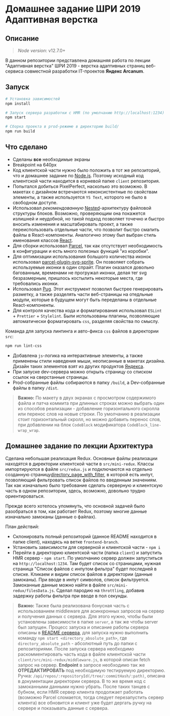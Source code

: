 # Домашнее задание ШРИ 2019 Адаптивная верстка

## Описание

> *Node version*: v12.7.0+

В данном репозитории представлена домашняя работа по лекции "Адаптивная верстка" ШРИ 2019 - верстка адаптивных страниц веб-сервиса совместной разработки IT-проектов **Яндекс Arcanum**.

## Запуск

```bash
# Установка зависимостей
npm install

# Запуск сервера разработки с HMR (по умолчанию http://localhost:1234)
npm start

# Сборка проекта в prod-режиме в директорию build/
npm run build
```

## Что сделано

- Сделаны **все** необходимые экраны
- Breakpoint на 640px
- Код клиентской части нужно было положить в тот же репозиторий, что и домашнее задание по [Node.js](https://github.com/VladislavYeremeyev/yndx-shri2019-nodejs-hw). Поэтому исходный код клиентской части находится в корневой папке `client` репозитория.
- Попытался добиться PixelPerfect, насколько это возможно. В макетах с дизайном встречаются неконсистентные по свойствам элементы, а также используется `YS Text`, которого не было в свободном доступе.
- Использовал *рекомендованную* [Nested](https://ru.bem.info/methodology/filestructure/#nested)-архитектуру файловой структуры блоков. Возможно, проверяющим она покажется излишней и неудобной, но такой подход позволяет точечно и быстро вносить изменения и масштабировать проект, а также переиспользовать отдельные части, что позволит быстро смапить файлы в React-компоненты. Аналогично этому был выбран стиль именования классов [React](https://ru.bem.info/methodology/naming-convention/#%D1%81%D1%82%D0%B8%D0%BB%D1%8C-react).
- Для сборки использовал [Parcel](https://parceljs.org/), так как отсутствует необходимость в конфигурации и есть много полезных функций "из коробки".
- Для оптимизации использования большого количества иконок использовал [parcel-plugin-svg-sprite](https://www.npmjs.com/package/parcel-plugin-svg-sprite). Он позволяет собрать используемые иконки в один спрайт. Плагин оказался довольно багованным, временами не прогружал иконки, делая тег svg безразмерным, пришлось костылить некоторые места, где требовались иконки.
- Использовал [Pug](https://pugjs.org/api/getting-started.html). Этот инструмент позволил быстрее генерировать разметку, а также разделять части веб-страницы на отедльные модули, которые в будущем могут быть переделаны в отдельные React-компоненты.
- Для контроля качества кода и форматирования использовал `ESLint` + `Prettier` + `Stylelint`. Были использованы плагины, позволяющие автоматически форматировать `css`, разделяя свойства по смыслу.

Команда для запуска линтинга и авто-фикса `css` файлов в директории `src`:

```bash
npm run lint-css
```

- Добавлена `js`-логика на интерактивные элементы, а также применены стили наведения мыши, неописанные в макетах дизайна. Дизайн таких элементов взят из других продуктов [Яндекса](https://yandex.ru).
- При запуске dev-сервера можно открыть страницу со списком ссылок на сверстанные страницы.
- Prod-собранные файлы собираются в папку `/build`, а Dev-собранные файлы в папку `/dist`.

>**Важно:** По макету в двух экранах с просмотром содержимого файла и патча коммита при длинных строках можно выбрать один из способов реализации - добавление горизонтального скролла или перенос слов на новые строки. По умолчанию в реализации стоит горизонтальный скролл, но можно добавить перенос слов, при добавлении на блок `СodeBlock` модификатора `CodeBlock_line-wrap_wrap`.

## Домашнее задание по лекции Архитектура

Сделана небольшая реализация Redux. Основные файлы реализации находятся в директории клиентской части в `src/mini-redux`. Классы импортируются в файле `src/redux.js` и подключаются на отдельно созданную страницу[directory_page_with_filter](http://localhost:1234/directory_page_with_filter.html), в которой есть инпут, позволяющий фильтровать список файлов по введенным значениям. Так как изначально было требование сделать серверную и клиентскую часть в одном репозитории, здесь, возможно, довольно трудно ориентироваться.

Прежде всего хотелось упомянуть, что основной задачей было разобраться в том, как работает Redux, поэтому многие данные изначально замоканы (данные о файлах).

План действий:

- Склонировать полный репозиторий (данное README находится в папке client), находясь на ветке `frontend-branch`.
- Установить зависимости для серверной и клиентской части - `npm i`
- Перейти в директорию клиентской части (папка `client`) и запустить HMR сервер - `npm start`. По умолчанию сервер должен запуститься на `http://localhost:1234`. Там будет список со страницами, нужная страница "Список файлов c инпутом фильтра" будет последней в списке. Кликаем и видим список файлов в директории (данные замоканы). При вводе в инпут символов, список фильтруется. Замоканные данные можно найти в файле `src/mini-redux/filesData.js`. Сделал пародию на `throttling`, добавив задержку работы фильтра при вводе в пол секунды.

>**Важно:** Также была реализована бонусная часть с использованием middleware для асинхронных запросов на сервер и получения данных с сервера. Для этого нужно, чтобы были установлены зависимости в папке `server`, а так же чтобы server был запущен. Процесс запуска и описание работы сервера описаны в [README сервера](https://github.com/VladislavYeremeyev/yndx-shri2019-nodejs-hw/blob/frontend-branch/server/README.md), для запуска нужно выполнить команду `npm start <directory_absolute_path>`, где `directory_absolute_path` - абсолютный путь до папки с репозиториями. После запуска сервера необходимо раскомментировать часть кода в файле клиентской части `client/src/mini-redux/middleware.js`, в которой описан fetch запрос на сервер. **Endpoint** в запросе необходимо так же **ОТРЕДАКТИРОВАТЬ** под необходимую тестируемую директорию. Ручка: `/api/repos/:repositoryId(/tree/:commitHash/:path)`, описана в документации директории сервера. В то же время код с замоканными данными нужно убрать. После таких танцев с бубном, если HMR сервер клиента продолжает работать (возможно Parcel сломается, тогда следует перезапустить сервер клиента) все обновится и клиент уже будет дергать ручку на сервере и показывать данные с сервера.
